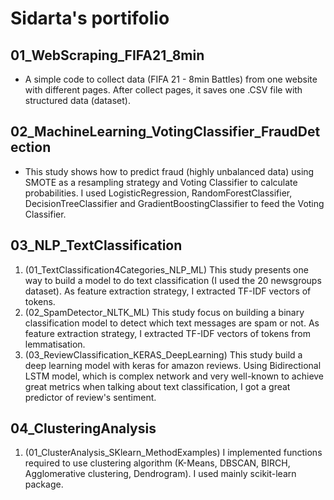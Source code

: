 # Sidarta's portifolio

## 01_WebScraping_FIFA21_8min
- A simple code to collect data (FIFA 21 - 8min Battles) from one website with different pages. After collect pages, it saves one .CSV file with structured data (dataset).

## 02_MachineLearning_VotingClassifier_FraudDetection
- This study shows how to predict fraud (highly unbalanced data) using SMOTE as a resampling strategy and Voting Classifier to calculate probabilities. I used LogisticRegression, RandomForestClassifier, DecisionTreeClassifier and GradientBoostingClassifier to feed the Voting Classifier.

## 03_NLP_TextClassification
1. (01_TextClassification4Categories_NLP_ML) This study presents one way to build a model to do text classification (I used the 20 newsgroups dataset). As feature extraction strategy, I extracted TF-IDF vectors of tokens.
2. (02_SpamDetector_NLTK_ML) This study focus on building a binary classification model to detect which text messages are spam or not.  As feature extraction strategy, I extracted TF-IDF vectors of tokens from lemmatisation.
3. (03_ReviewClassification_KERAS_DeepLearning) This study build a deep learning model with keras for amazon reviews. Using Bidirectional LSTM model, which is complex network and very well-known to achieve great metrics when talking about text classification, I got a great predictor of review's sentiment.

## 04_ClusteringAnalysis
1. (01_ClusterAnalysis_SKlearn_MethodExamples) I implemented functions required to use clustering algorithm (K-Means, DBSCAN, BIRCH, Agglomerative clustering, Dendrogram). I used mainly scikit-learn package.